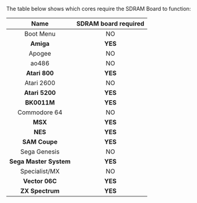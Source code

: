 The table below shows which cores require the SDRAM Board to function:

| Name | SDRAM board required |
|:---:|:---:|
| Boot Menu | NO |
| **Amiga** | **YES**|
| Apogee | NO |
| ao486 | NO |
| **Atari 800** | **YES**|
| Atari 2600 | NO |
| **Atari 5200** | **YES**|
| **BK0011M** | **YES** |
| Commodore 64 | NO |
| **MSX** | **YES**|
| **NES** | **YES**|
| **SAM Coupe** | **YES**|
| Sega Genesis | NO |
| **Sega Master System** | **YES**|
| Specialist/MX | NO |
| **Vector 06C** | **YES**|
| **ZX Spectrum** | **YES**|
